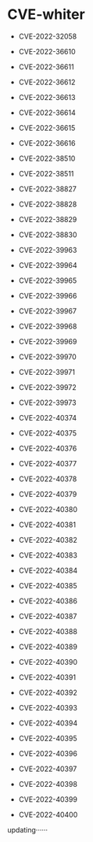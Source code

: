 # CVE-whiter

- CVE-2022-32058  

- CVE-2022-36610  

- CVE-2022-36611  

- CVE-2022-36612  

- CVE-2022-36613  

- CVE-2022-36614  

- CVE-2022-36615  

- CVE-2022-36616  

- CVE-2022-38510  

- CVE-2022-38511  

- CVE-2022-38827

- CVE-2022-38828

- CVE-2022-38829

- CVE-2022-38830

- CVE-2022-39963  

- CVE-2022-39964  

- CVE-2022-39965  

- CVE-2022-39966  

- CVE-2022-39967  

- CVE-2022-39968  

- CVE-2022-39969

- CVE-2022-39970  

- CVE-2022-39971  

- CVE-2022-39972  

- CVE-2022-39973  

- CVE-2022-40374  

- CVE-2022-40375  

- CVE-2022-40376  

- CVE-2022-40377 

- CVE-2022-40378  

- CVE-2022-40379  

- CVE-2022-40380  

- CVE-2022-40381  

- CVE-2022-40382  

- CVE-2022-40383  

- CVE-2022-40384  

- CVE-2022-40385  

- CVE-2022-40386  

- CVE-2022-40387  

- CVE-2022-40388 

- CVE-2022-40389  

- CVE-2022-40390  

- CVE-2022-40391  

- CVE-2022-40392  

- CVE-2022-40393  

- CVE-2022-40394  

- CVE-2022-40395  

- CVE-2022-40396  

- CVE-2022-40397  

- CVE-2022-40398  

- CVE-2022-40399  

- CVE-2022-40400

updating······
